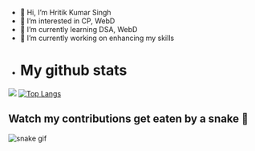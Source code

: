 - 👋 Hi, I’m Hritik Kumar Singh
- 👀 I’m interested in CP, WebD
- 🌱 I’m currently learning DSA, WebD
- 🔭 I’m currently working on enhancing my skills
- # My github stats
[![](https://github-readme-stats.vercel.app/api?username=hritik3012)](https://github.com/hritik3012)
[![Top Langs](https://github-readme-stats.vercel.app/api/top-langs/?username=hritik3012&layout=compact)](https://github.com/hritik3012/github-readme-stats)
## Watch my contributions get eaten by a snake 🐍
![snake gif](https://github.com/tanyarajhans/Actions/blob/output/github-contribution-grid-snake.svg)
<!---
hritik3012/hritik3012 is a ✨ special ✨ repository because its `README.md` (this file) appears on your GitHub profile.
You can click the Preview link to take a look at your changes.
--->
